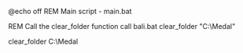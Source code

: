 @echo off
REM Main script - main.bat

REM Call the clear_folder function
call bali.bat clear_folder "C:\Medal"

clear_folder C:\Medal
